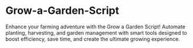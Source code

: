 # Grow-a-Garden-Script
Enhance your farming adventure with the Grow a Garden Script! Automate planting, harvesting, and garden management with smart tools designed to boost efficiency, save time, and create the ultimate growing experience.
